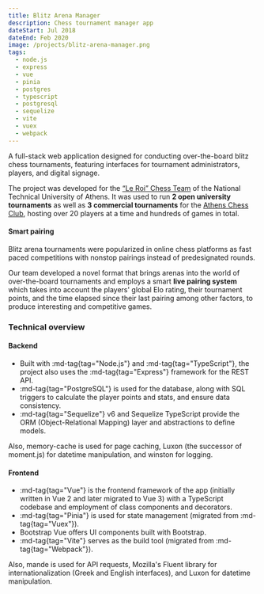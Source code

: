 ```yaml
---
title: Blitz Arena Manager
description: Chess tournament manager app
dateStart: Jul 2018
dateEnd: Feb 2020
image: /projects/blitz-arena-manager.png
tags:
  - node.js
  - express
  - vue
  - pinia
  - postgres
  - typescript
  - postgresql
  - sequelize
  - vite
  - vuex
  - webpack
---
```


A full-stack web application designed for conducting over-the-board blitz chess
tournaments, featuring interfaces for tournament administrators, players, and
digital signage.

<!--more-->

The project was developed for the [&ldquo;Le Roi&rdquo; Chess Team](https://skakintua.gr)
of the National Technical University of Athens. It was used to run **2 open
university tournaments** as well as **3 commercial tournaments** for the
[Athens Chess Club](https://athens-chess-club.business.site/), hosting over 20
players at a time and hundreds of games in total.

#### Smart pairing

Blitz arena tournaments were popularized in online chess platforms as fast paced
competitions with nonstop pairings instead of predesignated rounds.

Our team developed a novel format that brings arenas into the world of
over-the-board tournaments and employs a smart **live pairing system** which
takes into account the players' global Elo rating, their tournament points, and
the time elapsed since their last pairing among other factors, to produce
interesting and competitive games.

### Technical overview

#### Backend

* Built with :md-tag{tag="Node.js"} and :md-tag{tag="TypeScript"}, the project also uses the :md-tag{tag="Express"} 
framework for the REST API.
* :md-tag{tag="PostgreSQL"} is used for the database, along with SQL triggers to
calculate the player points and stats, and ensure data consistency.
* :md-tag{tag="Sequelize"} v6 and Sequelize TypeScript provide the ORM
(Object-Relational Mapping) layer and abstractions to define models.

Also, memory-cache is used for page caching, Luxon (the successor of moment.js)
for datetime manipulation, and winston for logging.

#### Frontend

* :md-tag{tag="Vue"} is the frontend framework of the app (initially written in Vue 2 and
later migrated to Vue 3) with a TypeScript codebase and employment of class
components and decorators.
* :md-tag{tag="Pinia"} is used for state management (migrated from :md-tag{tag="Vuex"}).
* Bootstrap Vue offers UI components built with Bootstrap.
* :md-tag{tag="Vite"} serves as the build tool (migrated from :md-tag{tag="Webpack"}).

Also, mande is used for API requests, Mozilla's Fluent library for
internationalization (Greek and English interfaces), and Luxon for datetime
manipulation.
